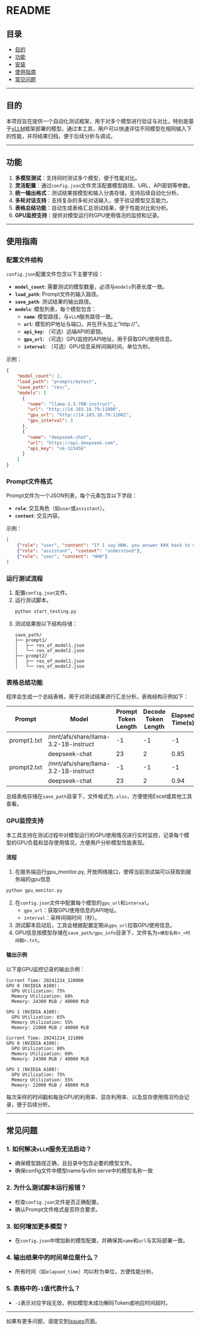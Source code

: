 # README

## 目录
- [目的](#%E7%9B%AE%E7%9A%84)
- [功能](#%E5%8A%9F%E8%83%BD)
- [安装](#%E5%AE%89%E8%A3%85)
- [使用指南](#%E4%BD%BF%E7%94%A8%E6%8C%87%E5%8D%97)
- [常见问题](#%E5%B8%B8%E8%A7%81%E9%97%AE%E9%A2%98)

---

## 目的
本项目旨在提供一个自动化测试框架，用于对多个模型进行验证与对比，特别是基于[vLLM](https://docs.vllm.ai)框架部署的模型。通过本工具，用户可以快速评估不同模型在相同输入下的性能，并将结果归档，便于后续分析与调试。

---

## 功能
1. **多模型测试**：支持同时测试多个模型，便于性能对比。
2. **灵活配置**：通过`config.json`文件灵活配置模型路径、URL、API密钥等参数。
3. **统一输出格式**：测试结果按模型和输入分类存储，支持后续自动化分析。
4. **多轮对话支持**：支持复杂的多轮对话输入，便于验证模型交互能力。
5. **表格总结功能**：自动生成表格汇总测试结果，便于性能对比和分析。
6. **GPU监控支持**：提供对模型运行时GPU使用情况的监控和记录。

---

## 使用指南

### 配置文件结构

`config.json`配置文件包含以下主要字段：

- **`model_count`**: 需要测试的模型数量，必须与`models`列表长度一致。
- **`load_path`**: Prompt文件的输入路径。
- **`save_path`**: 测试结果的输出路径。
- **`models`**: 模型列表，每个模型包含：
  - **`name`**: 模型路径，与`vLLM`服务路径一致。
  - **`url`**: 模型的IP地址与端口，并在开头加上"http://"。
  - **`api_key`**: （可选）远端API的密钥。
  - **`gpu_url`**: （可选）GPU监控的API地址，用于获取GPU使用信息。
  - **`interval`**: （可选）GPU信息采样间隔时间，单位为秒。

示例：

```json
{
    "model_count": 2,
    "load_path": "prompts/mytest", 
    "save_path": "res/",
    "models": [
      {
        "name": "llama-3.3-70B-instruct",
        "url": "http://14.103.16.79:11000",
        "gpu_url": "http://14.103.16.79:11002",
        "gpu_interval": 3
      },
      {
        "name": "deepseek-chat", 
        "url": "https://api.deepseek.com", 
        "api_key": "sk-123456"
      }
    ]
}
```

### Prompt文件格式
Prompt文件为一个JSON列表，每个元素包含以下字段：
- **`role`**: 交互角色（如`user`或`assistant`）。
- **`content`**: 交互内容。

示例：
```json
[
    {"role": "user", "content": "If I say HHH, you answer KKK back to me!"},
    {"role": "assistant", "content": "understood"},
    {"role": "user", "content": "HHH"}
]
```

### 运行测试流程

1. 配置`config.json`文件。
2. 运行测试脚本。
   ```bash
   python start_testing.py
   ```
3. 测试结果按以下结构存储：
   ```
   save_path/
   ├── prompt1/
   │   ├── res_of_model1.json
   │   └── res_of_model2.json
   ├── prompt2/
   │   ├── res_of_model1.json
   │   └── res_of_model2.json
   ```

### 表格总结功能

程序会生成一个总结表格，用于对测试结果进行汇总分析。表格结构示例如下：

| Prompt        | Model                                    | Prompt Token Length | Decode Token Length | Elapsed Time(s) | Decode Speed(Token/s) |
|---------------|------------------------------------------|---------------------|----------------------|-----------------|------------------------|
| prompt1.txt   | /mnt/afs/share/llama-3.2-1B-instruct     | -1                  | -1                   | -1              | -1                     |
|               | deepseek-chat                            | 23                  | 2                    | 0.85            | 2.35                   |
| prompt2.txt   | /mnt/afs/share/llama-3.2-1B-instruct     | -1                  | -1                   | -1              | -1                     |
|               | deepseek-chat                            | 23                  | 2                    | 0.94            | 2.13                   |

总结表格存储在`save_path`目录下，文件格式为`.xlsx`，方便使用Excel或其他工具查看。

### GPU监控支持

本工具支持在测试过程中对模型运行的GPU使用情况进行实时监控，记录每个模型的GPU负载和显存使用情况，方便用户分析模型性能表现。

#### 流程
1. 在服务端运行gpu_monitor.py, 开放网络接口，使得当前测试端可以获取到服务端的gpu信息
```bash
python gpu_monitor.py
```
2. 在`config.json`文件中配置每个模型的`gpu_url`和`interval`。
   - `gpu_url`：获取GPU使用信息的API地址。
   - `interval`：采样间隔时间（秒）。
3. 测试脚本启动后，工具会根据配置定期从`gpu_url`拉取GPU使用信息。
4. GPU信息按模型存储在`save_path/gpu_info`目录下，文件名为`<模型名称>_<时间戳>.txt`。

#### 输出示例
以下是GPU监控记录的输出示例：

```
Current Time: 20241224_120000
GPU 0 (NVIDIA A100):
  GPU Utilization: 75%
  Memory Utilization: 60%
  Memory: 24300 MiB / 40000 MiB

GPU 1 (NVIDIA A100):
  GPU Utilization: 65%
  Memory Utilization: 55%
  Memory: 22000 MiB / 40000 MiB

Current Time: 20241224_121000
GPU 0 (NVIDIA A100):
  GPU Utilization: 80%
  Memory Utilization: 60%
  Memory: 24300 MiB / 40000 MiB

GPU 1 (NVIDIA A100):
  GPU Utilization: 75%
  Memory Utilization: 55%
  Memory: 22000 MiB / 40000 MiB
```

每次采样的时间戳和每张GPU的利用率、显存利用率、以及显存使用情况均会记录，便于后续分析。

---

## 常见问题

### 1. 如何解决`vLLM`服务无法启动？
- 确保模型路径正确，且目录中包含必要的模型文件。
- 确保config文件中模型name与vllm serve中的模型名称一致

### 2. 为什么测试脚本运行报错？
- 检查`config.json`文件是否正确配置。
- 确认Prompt文件格式是否符合要求。

### 3. 如何增加更多模型？
- 在`config.json`中增加新的模型配置，并确保其`name`和`url`与实际部署一致。

### 4. 输出结果中的时间单位是什么？
- 所有时间（如`elapsed_time`）均以秒为单位，方便性能分析。

### 5. 表格中的`-1`值代表什么？
- `-1`表示对应字段无效，例如模型未成功解码Token或响应时间超时。

---

如果有更多问题，请提交到[Issues](https://github.com/noc-turne/testing_pipeline/issues)页面。

